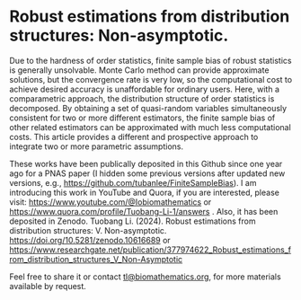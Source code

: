 # Robust estimations from distribution structures: Non-asymptotic.

Due to the hardness of order statistics, finite sample bias of robust statistics is generally unsolvable. Monte Carlo method can provide approximate solutions, but the convergence rate is very low, so the computational cost to achieve desired accuracy is unaffordable for ordinary users. Here, with a comparametric approach, the distribution structure of order statistics is decomposed. By obtaining a set of quasi-random variables simultaneously consistent for two or more different estimators, the finite sample bias of other related estimators can be approximated with much less computational costs. This article provides a different and prospective approach to integrate two or more parametric assumptions. 

These works have been publically deposited in this Github since one year ago for a PNAS paper (I hidden some previous versions after updated new versions, e.g., https://github.com/tubanlee/FiniteSampleBias). I am introducing this work in YouTube and Quora, if you are interested, please visit: https://www.youtube.com/@Iobiomathematics or https://www.quora.com/profile/Tuobang-Li-1/answers . Also, it has been deposited in Zenodo. Tuobang Li. (2024). Robust estimations from distribution structures: V. Non-asymptotic. https://doi.org/10.5281/zenodo.10616689 or https://www.researchgate.net/publication/377974622_Robust_estimations_from_distribution_structures_V_Non-Asymptotic

Feel free to share it or contact tl@biomathematics.org, for more materials available by request.
